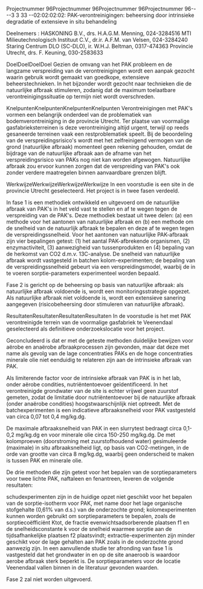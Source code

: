 Projectnummer 96Projectnummer 96Projectnummer 96Projectnummer 96----3 3 33 --02:02:02:02: PAK-verontreinigingen: beheersing door intrinsieke degradatie of extensieve in situ behandeling 

Deelnemers : HASKONING B.V., drs. H.A.G.M. Menning, 024-3284516 MTI Milieutechnologisch Instituut C.V., dr.ir. A.F.M. van Velsen, 024-3284240 Staring Centrum DLO (SC-DLO), ir. W.H.J. Beltman, 0317-474363 Provincie Utrecht, drs. F. Keuning, 030-2583633 

DoelDoelDoelDoel Gezien de omvang van het PAK probleem en de langzame verspreiding van de verontreinigingen wordt een aanpak gezocht waarin gebruik wordt gemaakt van goedkope, extensieve beheerstechnieken. In het bijzonder wordt gezocht naar technieken die de natuurlijke afbraak stimuleren, zodanig dat de maximum toelaatbare verontreinigingssituatie op termijn niet wordt overschreden. 

KnelpuntenKnelpuntenKnelpuntenKnelpunten Verontreinigingen met PAK's vormen een belangrijk onderdeel van de problematiek van bodemverontreiniging in de provincie Utrecht. Ter plaatse van voormalige gasfabrieksterreinen is deze verontreiniging altijd urgent, terwijl op reeds gesaneerde terreinen vaak een restproblematiek speelt. Bij de beoordeling van de verspreidingsrisico's wordt met het zelfreinigend vermogen van de grond (natuurlijke afbraak) momenteel geen rekening gehouden, omdat de bijdrage van de natuurlijke afbraak aan de afname van het verspreidingsrisico van PAKs nog niet kan worden afgewogen. Natuurlijke afbraak zou ervoor kunnen zorgen dat de verspreiding van PAK's ook zonder verdere maatregelen binnen aanvaardbare grenzen blijft. 

WerkwijzeWerkwijzeWerkwijzeWerkwijze In een voorstudie is een site in de provincie Utrecht geselecteerd. Het project is in twee fasen verdeeld. 

In fase 1 is een methodiek ontwikkeld en uitgevoerd om de natuurlijke afbraak van PAK's in het veld vast te stellen en af te wegen tegen de verspreiding van de PAK's. Deze methodiek bestaat uit twee delen: (a) een methode voor het aantonen van natuurlijke afbraak en (b) een methode om de snelheid van de natuurlijk afbraak te bepalen en deze af te wegen tegen de verspreidingssnelheid. Voor het aantonen van natuurlijke PAK-afbraak zijn vier bepalingen getest: (1) het aantal PAK-afbrekende organismen, (2) enzymactiviteit, (3) aanwezigheid van tussenprodukten en (4) bepaling van de herkomst van CO2 d.m.v. 13C-analyse. De snelheid van natuurlijke afbraak wordt vastgesteld in batchen kolom-experimenten; de bepaling van de verspreidingssnelheid gebeurt via een verspreidingsmodel, waarbij de in te voeren sorptie-parameters experimenteel worden bepaald. 


Fase 2 is gericht op de beheersing op basis van natuurlijke afbraak: als natuurlijke afbraak voldoende is, wordt een monitoringsstrategie opgezet. Als natuurlijke afbraak niet voldoende is, wordt een extensieve sanering aangegeven (risicobeheersing door stimuleren van natuurlijke afbraak). 

ResultatenResultatenResultatenResultaten In de voorstudie is het met PAK verontreinigde terrein van de voormalige gasfabriek te Veenendaal geselecteerd als definitieve onderzoekslocatie voor het project. 

Geconcludeerd is dat er met de geteste methoden duidelijke bewijzen voor aërobe en anaërobe afbraakprocessen zijn gevonden, maar dat deze met name als gevolg van de lage concentraties PAKs en de hoge concentraties minerale olie niet eenduidig te relateren zijn aan de intrinsieke afbraak van PAK. 

Als limiterende factor voor de intrinsieke afbraak van PAK is in het lab, onder aërobe condities, nutriëntentoevoer geïdentificeerd. In het verontreinigde grondwater van de site is echter vrijwel geen zuurstof gemeten, zodat de limitatie door nutriëntentoevoer bij de natuurlijke afbraak (onder anaërobe condities) hoogstwaarschijnlijk niet optreedt. Met de batchexperimenten is een indicatieve afbraaksnelheid voor PAK vastgesteld van circa 0,07 tot 0,4 mg/kg.dg. 

De maximale afbraaksnelheid van PAK in een slurrytest bedraagt circa 0,1-0,2 mg/kg.dg en voor minerale olie circa 150-250 mg/kg.dg. De met kolomproeven (doorstroming met zuurstofhoudend water) gesimuleerde (maximale) in situ afbraaksnelheid ligt, op basis van CO2-metingen, in de orde van grootte van circa 8 mg/kg.dg, waarbij geen onderscheid te maken is tussen PAK en minerale olie. 

De drie methoden die zijn getest voor het bepalen van de sorptieparameters voor twee lichte PAK, naftaleen en fenantreen, leveren de volgende resultaten: 

schudexperimenten zijn in de huidige opzet niet geschikt voor het bepalen van de sorptie-isotherm voor PAK, met name door het lage organische stofgehalte (0,61% van d.s.) van de onderzochte grond; kolomexperimenten kunnen worden gebruikt om sorptieparameters te bepalen, zoals de sorptiecoëfficiënt Ktot, de fractie evenwichtsadsorberende plaatsen f1 en de snelheidsconstante k voor de snelheid waarmee sorptie aan de tijdsafhankelijke plaatsen f2 plaatsvindt; extractie-experimenten zijn minder geschikt voor de lage gehalten aan PAK zoals in de onderzochte grond aanwezig zijn. In een aanvullende studie ter afronding van fase 1 is vastgesteld dat het grondwater in en op de site anaeroob is waardoor aerobe afbraak sterk beperkt is. De sorptieparameters voor de locatie Veenendaal vallen binnen in de literatuur gevonden waarden. 

Fase 2 zal niet worden uitgevoerd. 



